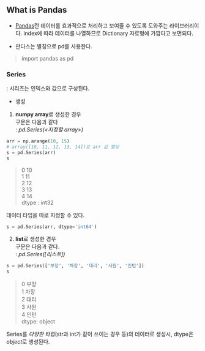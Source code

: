 ## What is Pandas

- [Pandas](https://pandas.pydata.org/docs/index.html)란 데이터를 효과적으로 처리하고 보여줄 수 있도록 도와주는 라이브러리이다. index에 따라 데이터를 나열하므로 Dictionary 자료형에 가깝다고 보면되다. 

- 판다스는 별칭으로 pd를 사용한다.
> import pandas as pd

### Series
: 시리즈는 인덱스와 값으로 구성된다.

- 생성
1) **numpy array**로 생성한 경우  
구문은 다음과 같다  
: *pd.Series(<지정할 array>)*
```python
arr = np.arange(10, 15)
# array([10, 11, 12, 13, 14])로 arr 값 할당
s = pd.Series(arr)
s
```
> 0 10  
1 11  
2 12  
3 13  
4 14  
dtype : int32

데이터 타입을 따로 지정할 수 있다.
```python
s = pd.Series(arr, dtype='int64')
```

2) **list**로 생성한 경우  
구문은 다음과 같다.  
: *pd.Series([리스트])*
```python
s = pd.Series(['부장', '차장', '대리', '사원', '인턴'])
s
```
>0 부장  
1 차장  
2 대리  
3 사원  
4 인턴  
dtype: object

Series를 *다양한 타입*(str과 int가 같이 쓰이는 경우 등)의 데이터로 생성시, dtype은 *object*로 생성된다. 